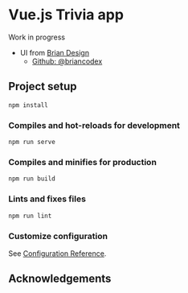 # Vue.js Trivia app

Work in progress

- UI from [Brian Design](https://www.youtube.com/channel/UCsKsymTY_4BYR-wytLjex7A)
  - [Github: @briancodex](https://github.com/briancodex/quiz-app-js)

## Project setup

```
npm install
```

### Compiles and hot-reloads for development

```
npm run serve
```

### Compiles and minifies for production

```
npm run build
```

### Lints and fixes files

```
npm run lint
```

### Customize configuration

See [Configuration Reference](https://cli.vuejs.org/config/).

## Acknowledgements
